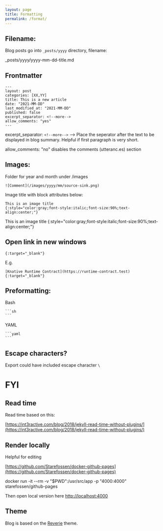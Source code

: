 ```yaml
---
layout: page
title: Formatting
permalink: /format/
---
```



## Filename:

Blog posts go into `_posts/yyyy` directory, filename:

_posts/yyyy/yyyy-mm-dd-title.md

## Frontmatter
```
---
layout: post
categories: [XX,YY]
title: This is a new article
date: "2021-MM-DD"
last_modified_at: "2021-MM-DD"
published: false
excerpt_separator: <!--more-->
allow_comments: "yes"
---
```

excerpt_separator: `<!--more-->`  --> Place the seperator after the text to be displayed in blog summary. Helpful if first paragraph is very short.  

allow_comments: "no" disables the comments (utteranc.es) section

## Images:

Folder for year and month under /images

`![Comment](/images/yyyy/mm/source-sink.png)`

Image title with block attributes below:

```
This is an image title
{:style="color:gray;font-style:italic;font-size:90%;text-align:center;"}
```
This is an image title
{:style="color:gray;font-style:italic;font-size:90%;text-align:center;"}


## Open link in new windows

`{:target="_blank"}`

E.g.

`[Knative Runtime Contract](https://runtime-contract.test){:target="_blank"}`

## Preformatting:

Bash

	```sh
	```

YAML

	```yaml
	```

## Escape characters?

Export could have included escape character `\` 

# FYI

## Read time

Read time based on this:

[https://int3ractive.com/blog/2018/jekyll-read-time-without-plugins/](https://int3ractive.com/blog/2018/jekyll-read-time-without-plugins/)

## Render locally

Helpful for editing

[https://github.com/Starefossen/docker-github-pages](https://github.com/Starefossen/docker-github-pages)

docker run -it --rm -v "$PWD":/usr/src/app -p "4000:4000" starefossen/github-pages

Then open local version here [http://localhost:4000](http://localhost:4000)

## Theme

Blog is based on the [Reverie](https://github.com/amitmerchant1990/reverie) theme.

